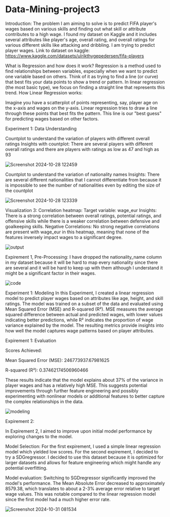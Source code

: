 # Data-Mining-project3
Introduction: 
The problem I am aiming to solve is to predict FIFA player's wages based on various skills and finding out what skill or attribute contributes to a high wage. I found my dataset on Kaggle and it includes several attributes like player's age, overall rating, and overall ratings for various different skills like attacking and dribbling. I am trying to predict player wages. 
Link to dataset on kaggle: https://www.kaggle.com/datasets/ulrikthygepedersen/fifa-players

What is Regression and how does it work? 
Regression is a method used to find relationships between variables, especially when we want to predict one variable based on others. Think of it as trying to find a line (or curve) that best fits your data points to show a trend or pattern. In linear regression (the most basic type), we focus on finding a straight line that represents this trend.
How Linear Regression works: 

Imagine you have a scatterplot of points representing, say, player age on the x-axis and wages on the y-axis. Linear regression tries to draw a line through these points that best fits the pattern. This line is our "best guess" for predicting wages based on other factors. 

Experiment 1: Data Understanding 

Countplot to understand the variation of players with different overall ratings 
Insights with countplot: 
There are several players with different overall ratings and there are players with ratings as low as 47 and high as 93

![Screenshot 2024-10-28 122459](https://github.com/user-attachments/assets/baa73592-9c44-4206-b4e8-900e8895b95a)



Countplot to understand the variation of nationality names
Insights: There are several different nationalities that I cannot differentiate from because it is impossible to see the number of nationalities even by editing the size of the countplot 

![Screenshot 2024-10-28 123339](https://github.com/user-attachments/assets/80f4d74e-1463-416a-994e-b3b2b7b9d553)

Visualization 3: 
Correlation heatmap: 
Target variable: wage_eur
Insights: 
There is a strong correlation between overall ratings, potential ratings, and offensive skills while there is a weaker correlation between defensive and goalkeeping skills. 
Negative Correlations:
No strong negative correlations are present with wage_eur in this heatmap, meaning that none of the features inversely impact wages to a significant degree.

![output](https://github.com/user-attachments/assets/43409971-f91d-4d08-ae67-492fcad0635c)




Expirement 1, Pre-Processing: 
I have dropped the nationality_name column in my dataset because it will be hard to map every nationality since there are several and it will be hard to keep up with them although I understand it might be a significant factor in their wages. 

![code](https://github.com/user-attachments/assets/c5713158-262e-41a9-baed-32c71be6ee3e)

Experiment 1: Modeling 
In this Experiment, I created a linear regression model to predict player wages based on attributes like age, height, and skill ratings. The model was trained on a subset of the data and evaluated using Mean Squared Error (MSE) and R-squared (R²). MSE measures the average squared difference between actual and predicted wages, with lower values indicating better predictions, while R² indicates the proportion of wage variance explained by the model. The resulting metrics provide insights into how well the model captures wage patterns based on player attributes. 

Expirement 1: Evaluation

Scores Achieved: 

Mean Squared Error (MSE): 246773937.67981625

R-squared (R²): 0.37462174506960466

These results indicate that the model explains about 37% of the variance in player wages and has a relatively high MSE. This suggests potential improvements through further feature engineering and possibly experimenting with nonlinear models or additional features to better capture the complex relationships in the data.




![modeling](https://github.com/user-attachments/assets/6ce2ac9a-4cd1-4419-b143-abf14b928ee2)



Expirement 2: 

In Expirement 2, I aimed to improve upon initial model performance by exploring changes to the model. 

Model Selection: For the first expirement, I used a simple linear regression model which yielded low scores. For the second expirement, I decided to try a SDGregressor. I decided to use this dataset because it is optimized for larger datasets and allows for feature engineering which might handle any potential overfitting. 

Model evaluation: 
Switching to SGDregressor significantly improved the model's performance. The Mean Absolute Error decreased to approximately 8579.38, which translates to about a 2-3% average error relative to target wage values. This was notable compared to the linear regression model since the first model had a much higher error rate. 


![Screenshot 2024-10-31 081534](https://github.com/user-attachments/assets/9345e388-43f2-44b4-a088-63adf08fa814)

